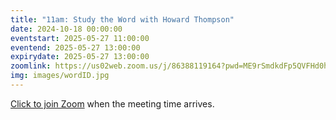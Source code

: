 ```yaml
---
title: "11am: Study the Word with Howard Thompson"
date: 2024-10-18 00:00:00
eventstart: 2025-05-27 11:00:00
eventend: 2025-05-27 13:00:00
expirydate: 2025-05-27 13:00:00
zoomlink: https://us02web.zoom.us/j/86388119164?pwd=ME9rSmdkdFp5QVFHd0hIbDZmNXhRQT09
img: images/wordID.jpg
---
```


[Click to join Zoom](https://us02web.zoom.us/j/86388119164?pwd=ME9rSmdkdFp5QVFHd0hIbDZmNXhRQT09) when the meeting time arrives.